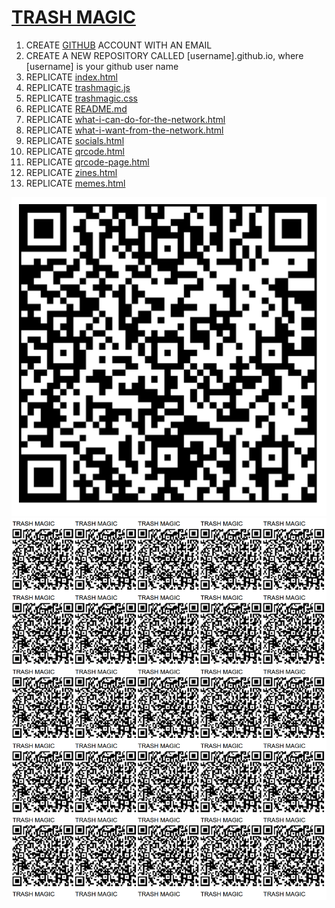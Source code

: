 # [TRASH MAGIC](https://dirtwizard666.github.io)

 1. CREATE [GITHUB](https://github.com) ACCOUNT WITH AN EMAIL
 2. CREATE A NEW REPOSITORY CALLED [username].github.io, where [username] is your github user name
 3. REPLICATE [index.html](https://raw.githubusercontent.com/dirtwizard666/dirtwizard666.github.io/main/index.html)
 4. REPLICATE [trashmagic.js](https://raw.githubusercontent.com/dirtwizard666/dirtwizard666.github.io/main/trashmagic.js)
 5. REPLICATE [trashmagic.css](https://raw.githubusercontent.com/dirtwizard666/dirtwizard666.github.io/main/trashmagic.css)
 6. REPLICATE [README.md](https://raw.githubusercontent.com/dirtwizard666/dirtwizard666.github.io/main/README.md)
 7. REPLICATE [what-i-can-do-for-the-network.html](https://raw.githubusercontent.com/dirtwizard666/dirtwizard666.github.io/main/what-i-can-do-for-the-network.html)
 8. REPLICATE [what-i-want-from-the-network.html](https://raw.githubusercontent.com/dirtwizard666/dirtwizard666.github.io/main/what-i-want-from-the-network.html)
 9. REPLICATE [socials.html](https://raw.githubusercontent.com/dirtwizard666/dirtwizard666.github.io/main/socials.html)
 10. REPLICATE [qrcode.html](https://raw.githubusercontent.com/dirtwizard666/dirtwizard666.github.io/main/qrcode.html)
 11. REPLICATE [qrcode-page.html](https://raw.githubusercontent.com/dirtwizard666/dirtwizard666.github.io/main/qrcode-page.html)
 12. REPLICATE [zines.html](https://raw.githubusercontent.com/dirtwizard666/dirtwizard666.github.io/main/zines.html)
 13. REPLICATE [memes.html](https://raw.githubusercontent.com/dirtwizard666/dirtwizard666.github.io/main/memes.html)

![](https://raw.githubusercontent.com/dirtwizard666/dirtwizard666.github.io/main/qrcode.png)
![](https://raw.githubusercontent.com/dirtwizard666/dirtwizard666.github.io/main/qrcode-page.png)
